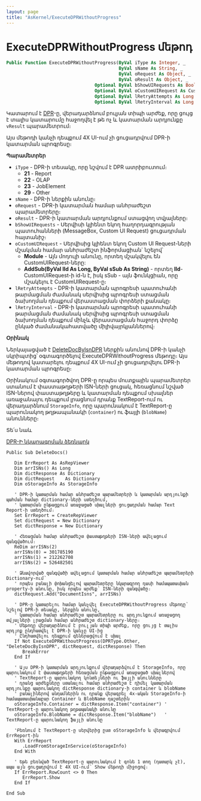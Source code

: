 ```yaml
---
layout: page
title: "AsKernel/ExecuteDPRWithoutProgress"
---
```


# ExecuteDPRWithoutProgress մեթոդ

```vb
Public Function ExecuteDPRWithoutProgress(ByVal iType As Integer, _
                                          ByVal sName As String, _
                                          ByVal oRequest As Object, _
                                          ByVal oResult As Object, _
                                 Optional ByVal bShowUIRequests As Boolean = True, _
                                 Optional ByVal oCustomUIRequest As CustomUIRequestConfig, _
                                 Optional ByVal lRetryAttempts As Long = 1, _
                                 Optional ByVal lRetryInterval As Long = 0) As Boolean
```

Կատարում է [DPR](https://armsoft.github.io/as8x-docs/src/server_api/definitions/dpr.html)-ը, վերադարձնում բուլյան տիպի արժեք, որը ցույց է տալիս կատարումը հաջողվել է թե ոչ և կատարման արդյունքը `vResult` պարամետրում։

Այս մեթոդի կանչի դեպքում 4X UI-ում չի ցուցադրվում DPR-ի կատարման պրոգրեսը։

**Պարամետրեր**

* `iType` - DPR-ի տեսակը, որը նշվում է DPR ատրիբուտում։
  * **21** - Report
  * **22** - OLAP
  * **23** - JobElement
  * **29** - Other
* `sName` - DPR-ի ներքին անունը։
* `oRequest` - DPR-ի կատարման համար անհրաժեշտ պարամետրերը։
* `oResult` - DPR-ի կատարման արդյունքում ստացվող տվյալները։
* `bShowUIRequests` - Սերվիսի կլիենտ եկող հաղորդագրության պատուհանների (MessageBox, Custom UI Request) ցուցադրման հայտանիշ։
* `oCustomUIRequest` - Սերվիսից կլիենտ եկող Custom UI Request-ների մշակման համար անհրաժեշտ ինֆորմացիան` նշելով՝
  * **Module** - Այն մոդուլի անունը, որտեղ մշակվելու են CustomUIRequest-ները:
  * **AddSub(ByVal lId As Long, ByVal sSub As String)** - որտեղ **lId**- CustomUIRequest-ի id-ն է, իսկ sSub - այն ֆունկցիան, որը մշակելու է CustomUIRequest-ը։
* `lRetryAttempts` - DPR-ի կատարման պրոգրեսի պատուհանի թարմացման ժամանակ սերվիսից պրոգրեսի ստացման ձախողման դեպքում վերաստացման փորձերի քանակը։
* `lRetryInterval` - DPR-ի կատարման պրոգրեսի պատուհանի թարմացման ժամանակ սերվիսից պրոգրեսի ստացման ձախողման դեպքում մինչև վերաստացման հաջորդ փորձը ընկած ժամանակահատվածը միլիվայրկյաններով։

**Օրինակ**

Ներկայացված է [DeleteDocByIsnDPR](https://armsoft.github.io/as8x-docs/src/server_api/examples/dpr/code.html) ներքին անունով DPR-ի կանչի սկրիպտից՝ օգտագործելով ExecuteDPRWithoutProgress մեթոդը։
Այս մեթոդով կատարելու դեպքում 4X UI-ում չի ցուցադրվելու DPR-ի կատարման պրոգրեսը։

Օրինակում օգտագործվող DPR-ը որպես մուտքային պարամետրեր ստանում է փաստաթղթԵրի ISN-ների ցուցակ, հեռացնում նշված ISN-ներով փաստաթղթերը և կատարման դեպքում սխալներ առաջանալու դեպքում լրացնում դրանք TextReport-ում ու վերադարձնում `StorageInfo`, որը պարունակում է TextReport-ը պարունակող թղթապանակի (`container`) ու ֆայլի (`blobName`) անունները։

Տե՛ս նաև

[DPR-Ի նկարագրման ձեռնարկ](https://armsoft.github.io/as8x-docs/src/server_api/definitions/dpr_guide.html)

```as4x
Public Sub DeleteDocs()

   Dim ErrReport As AsRepViewer
   Dim arrISNs() As Long
   Dim dictResponse As Dictionary
   Dim dictRequest    As Dictionary
   Dim oStorageInfo As StorageInfo

   ' DPR-ի կատարման համար անհրաժեշտ պարամետրերի և կատարման արդյունքի պահման համար dictionary-ների ստեղծում,
   ' կատարման ընթացքում առաջացած սխալների ցուցադրման համար Text Report-ի ստեղծում։
   Set ErrReport = CreateRepViewer
   Set dictRequest = New Dictionary
   Set dictResponse = New Dictionary

   ' Հեռացման համար անհրաժեշտ փաստաթղթերի ISN-ների ավելացում զանգվածում։
   ReDim arrISNs(2)
   arrISNs(0) = 301785190
   arrISNs(1) = 212262708
   arrISNs(2) = 526482501

   ' Ձևավորված զանգվածի ավելացում կատարման համար անհրաժեշտ պարամետրերի Dictionary-ում՝ 
   ' որպես բանալի փոխանցելով պարամետրերը նկարագրող դասի համապատասխան property-ի անունը, իսկ որպես արժեք՝ ISN-ների զանգվածը։
   dictRequest.Add("DocumentIsns", arrISNs)

   ' DPR-ը կատարելու համար կանչվել ExecuteDPRWithoutProgress մեթոդը՝ նշելով DPR-ի տեսակը, ներքին անունը,
   ' կատարման համար անհրաժեշտ պարամետրերը ու արդյունքում առաջացող տվյալների լրացման համար անհրաժեշտ dictionary-ները։
   ' Մեթոդը վերադարձնում է բուլյան տիպի արժեք, որը ցույց է տալիս արդյոք ընդհատվել է DPR-ի կանչը UI-ից
   ' Ընդհատվելու դեպքում գեներացվում է սխալ
   If Not ExecuteDPRWithoutProgress(DPRType.Other, "DeleteDocByIsnDPR", dictRequest, dictResponse) Then
      BreakError
   End If
	
   ' Այս DPR-ի կատարման արդյունքում վերադարձվում է StorageInfo, որը պարունակում է փաստաթղթերի հեռացման ընթացքում առաջացած սխալներով 
   ' TextReport-ը պարունակող կոնտեյների ու ֆայլի անունները
   ' դրանց արժեքները ստանալու համար անհրաժեշտ է դիմել կատարման արդյունքը պարունակող dictResponse dictionary-ի container և blobName
   ' բանալիներով անդամներին ու դրանք վերագրել 4x-ական StorageInfo-ի համապատասխանաբար Container և BlobName դաշտերին
   oStorageInfo.Container = dictResponse.Item("container") ' TextReport-ը պարունակող թղթապանակի անունը
   oStorageInfo.BlobName = dictResponse.Item("blobName")   ' TextReport-ը պարունակող ֆայլի անունը

   'Բեռնում է TextReport-ը սերվերից ըստ oStorageInfo և վերագրվում ErrReport-ին
   With ErrReport
	  .LoadFromStorageInService(oStorageInfo)
   End With

   ' Եթե բեռնված TextReport-ը պարունակում է գոնե 1 տող (դատարկ չէ), ապա այն ցուցադրվում է 4X UI-ում՝ Show մեթոդի միջոցով։
   If ErrReport.RowCount <> 0 Then
	  ErrReport.Show
   End If

End Sub
```